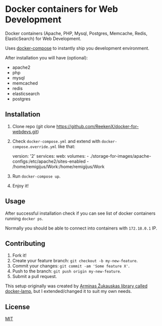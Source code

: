 # Docker containers for Web Development

Docker containers (Apache, PHP, Mysql, Postgres, Memcache, Redis, ElasticSearch) for Web Development.

Uses [docker-compose] to instantly ship you development environment.

After installation you will have (optional):

* apache2
* php
* mysql
* memcached
* redis
* elasticsearch
* postgres

## Installation

1. Clone repo (git clone https://github.com/ReekenX/docker-for-webdevs.git)
2. Check `docker-compose.yml` and extend with `docker-compose.override.yml` like that:

    version: '2'
    services:
      web:
        volumes:
          - ./storage-for-images/apache-configs:/etc/apache2/sites-enabled
          - /home/remigijus/Work:/home/remigijus/Work

3. Run `docker-compose up`.
4. Enjoy it!

## Usage

After successful installation check if you can see list of docker containers running `docker ps`.

Normally you should be able to connect into containers with `172.18.0.1` IP.

## Contributing

1. Fork it!
2. Create your feature branch: `git checkout -b my-new-feature`.
3. Commit your changes: `git commit -am 'Some feature X'`.
4. Push to the branch: `git push origin my-new-feature`.
5. Submit a pull request.

This setup originally was created by [Arminas Žukauskas library called docker-lamp], but I extended/changed it to suit my own needs.

## License

[MIT]

[docker-compose]: https://docs.docker.com/compose/
[mit]: https://tldrlegal.com/license/mit-license
[Arminas Žukauskas library called docker-lamp]:https://github.com/ziogas/docker-lamp
